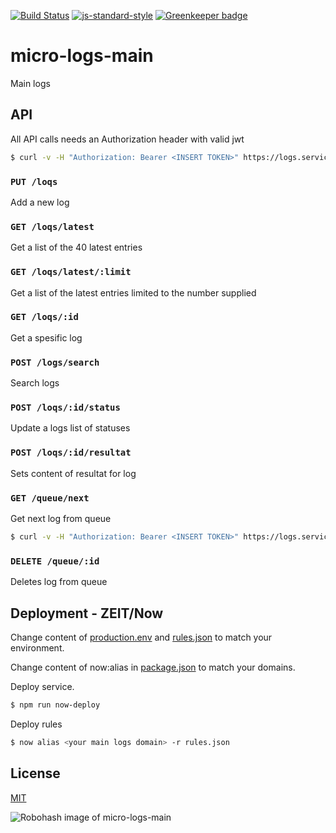 [![Build Status](https://travis-ci.org/telemark/micro-logs-main.svg?branch=master)](https://travis-ci.org/telemark/micro-logs-main)
[![js-standard-style](https://img.shields.io/badge/code%20style-standard-brightgreen.svg?style=flat)](https://github.com/feross/standard)
[![Greenkeeper badge](https://badges.greenkeeper.io/telemark/micro-logs-main.svg)](https://greenkeeper.io/)

# micro-logs-main

Main logs

## API

All API calls needs an Authorization header with valid jwt

```bash
$ curl -v -H "Authorization: Bearer <INSERT TOKEN>" https://logs.service.io/logs/latest
```

### ```PUT /loqs```

Add a new log

### ```GET /loqs/latest```

Get a list of the 40 latest entries

### ```GET /loqs/latest/:limit```

Get a list of the latest entries limited to the number supplied

### ```GET /loqs/:id```

Get a spesific log

### ```POST /logs/search```

Search logs

### ```POST /loqs/:id/status```

Update a logs list of statuses

### ```POST /loqs/:id/resultat```

Sets content of resultat for log

### ```GET /queue/next```

Get next log from queue

```bash
$ curl -v -H "Authorization: Bearer <INSERT TOKEN>" https://logs.service.io/queue/next
```

### ```DELETE /queue/:id```

Deletes log from queue

## Deployment - ZEIT/Now

Change content of [production.env](production.env) and [rules.json](rules.json) to match your environment.

Change content of now:alias in [package.json](package.json) to match your domains.

Deploy service.

```bash
$ npm run now-deploy
```

Deploy rules

```bash
$ now alias <your main logs domain> -r rules.json
```

## License

[MIT](LICENSE)

![Robohash image of micro-logs-main](https://robots.kebabstudios.party/micro-logs-main.png "Robohash image of micro-logs-main")
